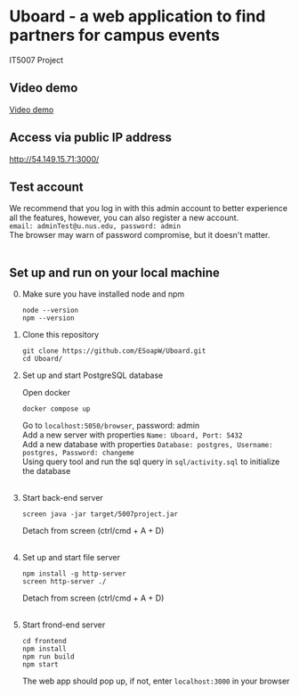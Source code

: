 # Uboard - a web application to find partners for campus events
IT5007 Project

## Video demo
[Video demo]()
<br/>

## Access via public IP address
http://54.149.15.71:3000/
<br/>

## Test account
We recommend that you log in with this admin account to better experience all the features, however, you can also register a new account.   
`email: adminTest@u.nus.edu, password: admin`   
The browser may warn of password compromise, but it doesn't matter.   
<br/>

## Set up and run on your local machine   

0. Make sure you have installed node and npm
   
   ```
   node --version
   npm --version
   ```
   
1. Clone this repository

    ```
    git clone https://github.com/ESoapW/Uboard.git
    cd Uboard/
    ```   

2. Set up and start PostgreSQL database

    Open docker

    ```
    docker compose up
    ```

    Go to `localhost:5050/browser`, password: admin   
    Add a new server with properties `Name: Uboard, Port: 5432`  
    Add a new database with properties `Database: postgres, Username: postgres, Password: changeme`   
    Using query tool and run the sql query in `sql/activity.sql` to initialize the database  
    <br/>

3. Start back-end server

    ```
    screen java -jar target/5007project.jar 
    ```

    Detach from screen (ctrl/cmd + A + D)   
    <br/>

4. Set up and start file server

    ```
    npm install -g http-server
    screen http-server ./
    ```

    Detach from screen (ctrl/cmd + A + D)   
    <br/>

5. Start frond-end server

    ```
    cd frontend
    npm install
    npm run build
    npm start
    ```

    The web app should pop up, if not, enter `localhost:3000` in your browser





